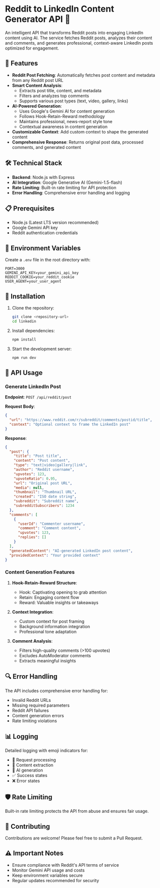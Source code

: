 # Reddit to LinkedIn Content Generator API 🚀

An intelligent API that transforms Reddit posts into engaging LinkedIn content using AI. The service fetches Reddit posts, analyzes their content and comments, and generates professional, context-aware LinkedIn posts optimized for engagement.

## 🌟 Features

- **Reddit Post Fetching**: Automatically fetches post content and metadata from any Reddit post URL
- **Smart Content Analysis**:
  - Extracts post title, content, and metadata
  - Filters and analyzes top comments
  - Supports various post types (text, video, gallery, links)
- **AI-Powered Generation**:
  - Uses Google's Gemini AI for content generation
  - Follows Hook-Retain-Reward methodology
  - Maintains professional, news-report style tone
  - Contextual awareness in content generation
- **Customizable Context**: Add custom context to shape the generated content
- **Comprehensive Response**: Returns original post data, processed comments, and generated content

## 🛠️ Technical Stack

- **Backend**: Node.js with Express
- **AI Integration**: Google Generative AI (Gemini-1.5-flash)
- **Rate Limiting**: Built-in rate limiting for API protection
- **Error Handling**: Comprehensive error handling and logging

## 📋 Prerequisites

- Node.js (Latest LTS version recommended)
- Google Gemini API key
- Reddit authentication credentials

## 🔧 Environment Variables

Create a `.env` file in the root directory with:

```env
PORT=3000
GEMINI_API_KEY=your_gemini_api_key
REDDIT_COOKIE=your_reddit_cookie
USER_AGENT=your_user_agent
```

## 🚀 Installation

1. Clone the repository:

   ```bash
   git clone <repository-url>
   cd linkedin
   ```

2. Install dependencies:

   ```bash
   npm install
   ```

3. Start the development server:
   ```bash
   npm run dev
   ```

## 📝 API Usage

### Generate LinkedIn Post

**Endpoint**: `POST /api/reddit/post`

**Request Body**:

```json
{
  "url": "https://www.reddit.com/r/subreddit/comments/postid/title",
  "context": "Optional context to frame the LinkedIn post"
}
```

**Response**:

```json
{
  "post": {
    "title": "Post title",
    "content": "Post content",
    "type": "text|video|gallery|link",
    "author": "Reddit username",
    "upvotes": 123,
    "upvoteRatio": 0.95,
    "url": "Original post URL",
    "media": null,
    "thumbnail": "Thumbnail URL",
    "created": "ISO date string",
    "subreddit": "Subreddit name",
    "subredditSubscribers": 1234
  },
  "comments": [
    {
      "userId": "Commenter username",
      "comment": "Comment content",
      "upvotes": 123,
      "replies": []
    }
  ],
  "generatedContent": "AI-generated LinkedIn post content",
  "providedContext": "Your provided context"
}
```

### Content Generation Features

1. **Hook-Retain-Reward Structure**:

   - Hook: Captivating opening to grab attention
   - Retain: Engaging content flow
   - Reward: Valuable insights or takeaways

2. **Context Integration**:

   - Custom context for post framing
   - Background information integration
   - Professional tone adaptation

3. **Comment Analysis**:
   - Filters high-quality comments (>100 upvotes)
   - Excludes AutoModerator comments
   - Extracts meaningful insights

## 🔍 Error Handling

The API includes comprehensive error handling for:

- Invalid Reddit URLs
- Missing required parameters
- Reddit API failures
- Content generation errors
- Rate limiting violations

## 📊 Logging

Detailed logging with emoji indicators for:

- 🔄 Request processing
- 📝 Content extraction
- 🤖 AI generation
- ✅ Success states
- ❌ Error states

## 🛡️ Rate Limiting

Built-in rate limiting protects the API from abuse and ensures fair usage.

## 🤝 Contributing

Contributions are welcome! Please feel free to submit a Pull Request.

## ⚠️ Important Notes

- Ensure compliance with Reddit's API terms of service
- Monitor Gemini API usage and costs
- Keep environment variables secure
- Regular updates recommended for security
